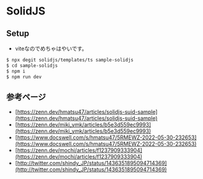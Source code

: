 # SolidJS

## Setup

* viteなのでめちゃはやいです。

```sh
$ npx degit solidjs/templates/ts sample-solidjs
$ cd sample-solidjs
$ npm i
$ npm run dev
```

## 参考ページ

* [https://zenn.dev/hmatsu47/articles/solidjs-suid-sample](https://zenn.dev/hmatsu47/articles/solidjs-suid-sample)
* [https://zenn.dev/miki_ymk/articles/b5e3d559ec9993](https://zenn.dev/miki_ymk/articles/b5e3d559ec9993)
* [https://www.docswell.com/s/hmatsu47/5RMEWZ-2022-05-30-232653](https://www.docswell.com/s/hmatsu47/5RMEWZ-2022-05-30-232653)
* [https://zenn.dev/mochi/articles/f1237909333904](https://zenn.dev/mochi/articles/f1237909333904)
* [http://twitter.com/shindy_JP/status/1436351895094714369](http://twitter.com/shindy_JP/status/1436351895094714369)
